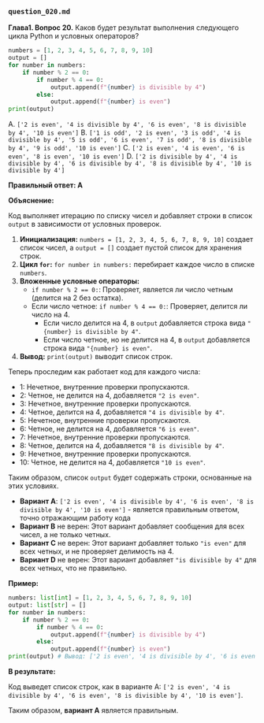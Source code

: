 ### `question_020.md`

**Глава1. Вопрос 20.** Каков будет результат выполнения следующего цикла Python и условных операторов?

```python
numbers = [1, 2, 3, 4, 5, 6, 7, 8, 9, 10]
output = []
for number in numbers:
    if number % 2 == 0:
        if number % 4 == 0:
            output.append(f"{number} is divisible by 4")
        else:
            output.append(f"{number} is even")
print(output)
```

A. `['2 is even', '4 is divisible by 4', '6 is even', '8 is divisible by 4', '10 is even']`
B. `['1 is odd', '2 is even', '3 is odd', '4 is divisible by 4', '5 is odd', '6 is even', '7 is odd', '8 is divisible by 4', '9 is odd', '10 is even']`
C. `['2 is even', '4 is even', '6 is even', '8 is even', '10 is even']`
D. `['2 is divisible by 4', '4 is divisible by 4', '6 is divisible by 4', '8 is divisible by 4', '10 is divisible by 4']`

**Правильный ответ: A**

**Объяснение:**

Код выполняет итерацию по списку чисел и добавляет строки в список `output` в зависимости от условных проверок.

1.  **Инициализация:** `numbers = [1, 2, 3, 4, 5, 6, 7, 8, 9, 10]` создает список чисел, а `output = []` создает пустой список для хранения строк.
2.  **Цикл `for`:** `for number in numbers:` перебирает каждое число в списке `numbers`.
3.  **Вложенные условные операторы:**
    *   `if number % 2 == 0:`: Проверяет, является ли число четным (делится на 2 без остатка).
    *   Если число четное: `if number % 4 == 0:`: Проверяет, делится ли число на 4.
        *   Если число делится на 4, в `output` добавляется строка вида `"{number} is divisible by 4"`.
        *   Если число четное, но не делится на 4, в `output` добавляется строка вида `"{number} is even"`.
4.  **Вывод:** `print(output)` выводит список строк.

Теперь проследим как работает код для каждого числа:

*   1: Нечетное, внутренние проверки пропускаются.
*   2: Четное, не делится на 4, добавляется `"2 is even"`.
*   3: Нечетное, внутренние проверки пропускаются.
*   4: Четное, делится на 4, добавляется `"4 is divisible by 4"`.
*   5: Нечетное, внутренние проверки пропускаются.
*   6: Четное, не делится на 4, добавляется `"6 is even"`.
*   7: Нечетное, внутренние проверки пропускаются.
*   8: Четное, делится на 4, добавляется `"8 is divisible by 4"`.
*   9: Нечетное, внутренние проверки пропускаются.
*   10: Четное, не делится на 4, добавляется `"10 is even"`.
    
Таким образом, список `output` будет содержать строки, основанные на этих условиях.

* **Вариант А**: `['2 is even', '4 is divisible by 4', '6 is even', '8 is divisible by 4', '10 is even']` - является правильным ответом, точно отражающим работу кода
*   **Вариант B** не верен: Этот вариант добавляет сообщения для всех чисел, а не только четных.
*   **Вариант C** не верен: Этот вариант  добавляет только `"is even"` для всех четных, и не проверяет делимость на 4.
*   **Вариант D** не верен: Этот вариант добавляет `"is divisible by 4"` для всех четных, что не правильно.

**Пример:**

```python
numbers: list[int] = [1, 2, 3, 4, 5, 6, 7, 8, 9, 10]
output: list[str] = []
for number in numbers:
    if number % 2 == 0:
        if number % 4 == 0:
            output.append(f"{number} is divisible by 4")
        else:
            output.append(f"{number} is even")
print(output) # Вывод: ['2 is even', '4 is divisible by 4', '6 is even', '8 is divisible by 4', '10 is even']
```

**В результате:**

Код выведет список строк, как в варианте A:  `['2 is even', '4 is divisible by 4', '6 is even', '8 is divisible by 4', '10 is even']`.

Таким образом, **вариант A** является правильным.
